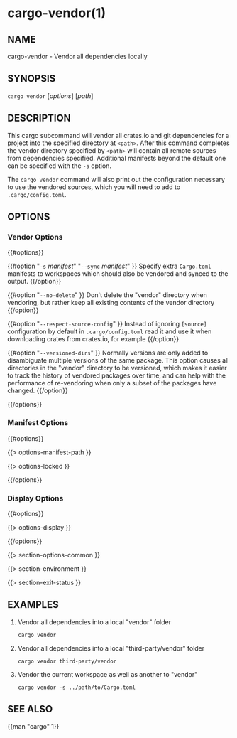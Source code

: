 # cargo-vendor(1)

## NAME

cargo-vendor - Vendor all dependencies locally

## SYNOPSIS

`cargo vendor` [_options_] [_path_]

## DESCRIPTION

This cargo subcommand will vendor all crates.io and git dependencies for a
project into the specified directory at `<path>`. After this command completes
the vendor directory specified by `<path>` will contain all remote sources from
dependencies specified. Additional manifests beyond the default one can be
specified with the `-s` option.

The `cargo vendor` command will also print out the configuration necessary
to use the vendored sources, which you will need to add to `.cargo/config.toml`.

## OPTIONS

### Vendor Options

{{#options}}

{{#option "`-s` _manifest_" "`--sync` _manifest_" }}
Specify extra `Cargo.toml` manifests to workspaces which should also be
vendored and synced to the output.
{{/option}}

{{#option "`--no-delete`" }}
Don't delete the "vendor" directory when vendoring, but rather keep all
existing contents of the vendor directory
{{/option}}

{{#option "`--respect-source-config`" }}
Instead of ignoring `[source]` configuration by default in `.cargo/config.toml`
read it and use it when downloading crates from crates.io, for example
{{/option}}

{{#option "`--versioned-dirs`" }}
Normally versions are only added to disambiguate multiple versions of the
same package. This option causes all directories in the "vendor" directory
to be versioned, which makes it easier to track the history of vendored
packages over time, and can help with the performance of re-vendoring when
only a subset of the packages have changed.
{{/option}}

{{/options}}

### Manifest Options

{{#options}}

{{> options-manifest-path }}

{{> options-locked }}

{{/options}}

### Display Options

{{#options}}

{{> options-display }}

{{/options}}

{{> section-options-common }}

{{> section-environment }}

{{> section-exit-status }}

## EXAMPLES

1. Vendor all dependencies into a local "vendor" folder

       cargo vendor

2. Vendor all dependencies into a local "third-party/vendor" folder

       cargo vendor third-party/vendor

3. Vendor the current workspace as well as another to "vendor"

       cargo vendor -s ../path/to/Cargo.toml

## SEE ALSO
{{man "cargo" 1}}

